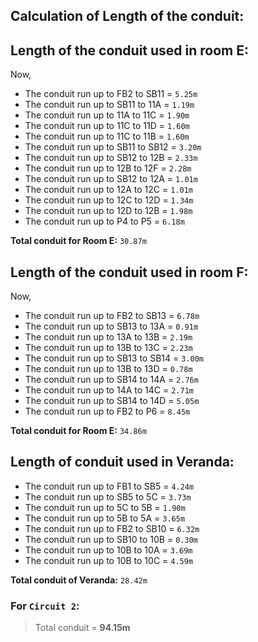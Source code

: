 ## Calculation of Length of the conduit:

## Length of the conduit used in room E:


Now,

* The conduit run up to FB2 to SB11  = `5.25m`
* The conduit run up to SB11 to 11A  = `1.19m`
* The conduit run up to 11A to 11C   = `1.90m`
* The conduit run up to 11C to 11D   = `1.60m`
* The conduit run up to 11C to 11B   = `1.60m`
* The conduit run up to SB11 to SB12 = `3.20m`
* The conduit run up to SB12 to 12B  = `2.33m`
* The conduit run up to 12B to 12F   = `2.28m`
* The conduit run up to SB12 to 12A  = `1.01m`
* The conduit run up to 12A to 12C   = `1.01m`
* The conduit run up to 12C to 12D   = `1.34m`
* The conduit run up to 12D to 12B   = `1.98m`
* The conduit run up to P4 to P5     = `6.18m`

**Total conduit for Room E:** `30.87m`

## Length of the conduit used in room F:


Now,

* The conduit run up to FB2 to SB13  = `6.78m`
* The conduit run up to SB13 to 13A  = `0.91m`
* The conduit run up to 13A to 13B   = `2.19m`
* The conduit run up to 13B to 13C   = `2.23m`
* The conduit run up to SB13 to SB14 = `3.00m`
* The conduit run up to 13B to 13D   = `0.78m`
* The conduit run up to SB14 to 14A  = `2.76m`
* The conduit run up to 14A to 14C   = `2.71m`
* The conduit run up to SB14 to 14D  = `5.05m`
* The conduit run up to FB2 to P6    = `8.45m`


**Total conduit for Room E:** `34.86m`

## Length of conduit used in Veranda:


* The conduit run up to FB1 to SB5   = `4.24m`
* The conduit run up to SB5 to 5C    = `3.73m`
* The conduit run up to 5C to 5B     = `1.90m`
* The conduit run up to 5B to 5A     = `3.65m`
* The conduit run up to FB2 to SB10  = `6.32m`
* The conduit run up to SB10 to 10B  = `0.30m`
* The conduit run up to 10B to 10A   = `3.69m`
* The conduit run up to 10B to 10C   = `4.59m`

**Total conduit of Veranda:** `28.42m`

### For `Circuit 2`: 

> Total conduit = **94.15m**

